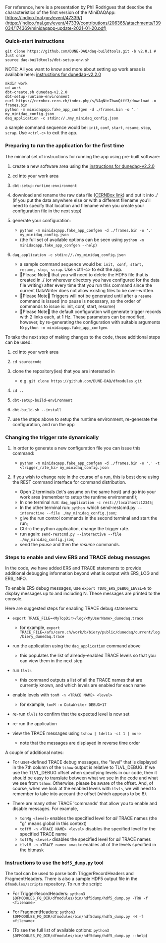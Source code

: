 For reference, here is a presentation by Phil Rodrigues that describe the characteristics of the first version of the MiniDAQApp:  [https://indico.fnal.gov/event/47339/](https://indico.fnal.gov/event/47339/contributions/206365/attachments/139034/174369/minidaqapp-update-2021-01-20.pdf)

### Quick-start instructions
```
git clone https://github.com/DUNE-DAQ/daq-buildtools.git -b v2.0.1 # Just once
source daq-buildtools/dbt-setup-env.sh
```
NOTE: 
All you want to know and more about setting up work areas is available here: [instructions for dunedaq-v2.2.0](https://github.com/DUNE-DAQ/appfwk/wiki/Compiling-and-running-under-v2.2.0)
```
mkdir work
cd work
dbt-create.sh dunedaq-v2.2.0
dbt-setup-runtime-environment
curl https://cernbox.cern.ch/index.php/s/VAqNtn7bwuQtff3/download -o frames.bin
python -m minidaqapp.fake_app_confgen -d ./frames.bin -o '.' my_minidaq_config.json
daq_application -c stdin://./my_minidaq_config.json
```
a sample command sequence would be: `init`, `conf`, `start`, `resume`, `stop`, `scrap`. Use `<ctrl-c>` to exit the app.

### Preparing to run the application for the first time

The minimal set of instructions for running the app using pre-built software:

1. create a new software area using the [instructions for dunedaq-v2.2.0](https://github.com/DUNE-DAQ/appfwk/wiki/Compiling-and-running-under-v2.2.0)

1. cd into your work area

1. `dbt-setup-runtime-environment`

1. download and rename the raw data file ([CERNBox link](https://cernbox.cern.ch/index.php/s/VAqNtn7bwuQtff3/download)) and put it into ./ (if you put the data anywhere else or with a different filename you'll need to specify that location and filename when you create your configuration file in the next step)

1. generate your configuration: 
    * `python -m minidaqapp.fake_app_confgen -d ./frames.bin -o '.' my_minidaq_config.json`
    * (the full set of available options can be seen using `python -m minidaqapp.fake_app_confgen --help`)

1. `daq_application -c stdin://./my_minidaq_config.json`
    * a sample command sequence would be: `init, conf, start, resume, stop, scrap`.  Use &lt;ctrl-c&gt; to exit the app.
    * &#x1F538;Please Note&#x1F538; that you will need to delete the HDF5 file that is created in ./ (or wherever directory you have configured for the data file writing) after every time that you run this command since the current DataWriter does not allow existing files to be over-written.
    * &#x1F538;Please Note&#x1F538; Triggers will not be generated until after a `resume` command is issued (no pause is necessary, so the order of commands to issue is: init, conf, start, resume)
    * &#x1F538;Please Note&#x1F538; the default configuration will generate trigger records with 2 links each, at 1 Hz.  These parameters can be modified, however, by re-generating the configuration with suitable arguments to `python -m minidaqapp.fake_app_confgen`.

To take the next step of making changes to the code, these additional steps can be used:

1. cd into your work area

1. `cd sourcecode`

1. clone the repository(ies) that you are interested in
    * e.g. `git clone https://github.com/DUNE-DAQ/dfmodules.git`

1. `cd ..`

1. `dbt-setup-build-environment`

1. `dbt-build.sh --install`

1. use the steps above to setup the runtime environment, re-generate the configuration, and run the app

### Changing the trigger rate dynamically


1. In order to generate a new configuration file you can issue this command:
    * `python -m minidaqapp.fake_app_confgen -d ./frames.bin -o '.' -t <trigger_rate_hz> my_minidaq_config.json`

1. If you wish to change rate in the course of a run, this is best done using the REST command interface for command distribution.
    * Open 2 terminals (let's assume on the same host) and go into your work area (remember to setup the runtime environment!); 
    * In one terminal run: `daq_application -c rest://localhost:12345`;
    * In the other terminal run: `python `which send-restcmd.py` --interactive --file ./my_minidaq_config.json`;
    * give the run control commands in the second terminal and start the run;
    * Ctrl-c the python application, change the trigger rate.
    * run again: ```send-restcmd.py --interactive --file ./my_minidaq_config.json```;
    * send the *pause* and then the *resume* commands.

### Steps to enable and view ERS and TRACE debug messages 

In the code, we have added ERS and TRACE statements to provide additional debugging information beyond what is output with ERS_LOG and ERS_INFO.  

To enable ERS debug messages, use `export TDAQ_ERS_DEBUG_LEVEL=N` to display messages up to and including N.  These messages are printed to the console.

Here are suggested steps for enabling TRACE debug statements:

* `export TRACE_FILE=<MyTopDir>/log/<MyUserName>_dunedaq.trace`
    * for example, `export TRACE_FILE=/afs/cern.ch/work/b/biery/public/dunedaq/current/log/biery_dunedaq.trace`

* run the application using the `daq_application` command above
    * this populates the list of already-enabled TRACE levels so that you can view them in the next step

* run `tlvls`
    * this command outputs a list of all the TRACE names that are currently known, and which levels are enabled for each name

* enable levels with `tonM -n <TRACE NAME> <level>`
    * for example, `tonM -n DataWriter DEBUG+17`

* re-run `tlvls` to confirm that the expected level is now set

* re-run the application

* view the TRACE messages using `tshow | tdelta -ct 1 | more`
    * note that the messages are displayed in reverse time order

A couple of additional notes:

* For user-defined TRACE debug messages, the "level" that is displayed in the 7th column of the `tshow` output is relative to TLVL_DEBUG.  If we use the TLVL_DEBUG offset when specifying levels in our code, then it should be easy to translate between what we see in the code and what we see from `tshow`.  Otherwise, please be aware of the offset.  And, of course, when we look at the enabled levels with `tlvls`, we will need to remember to take into account the offset (which appears to be 8).

* There are many other TRACE 'commands' that allow you to enable and disable messages.  For example,
    * `tonMg <level>` enables the specified level for *all* TRACE names (the "g" means global in this context)
    * `toffM -n <TRACE NAME> <level>` disables the specified level for the specified TRACE name
    * `toffMg <level>` disables the specified level for *all* TRACE names
    * `tlvlM -n <TRACE name> <mask>` enables all of the levels specified in the bitmask

### Instructions to use the `hdf5_dump.py` tool
The tool can be used to parse both TriggerRecordHeaders and FragmentHeaders. There is also a sample HDF5 output file in the `dfmodules/scripts` repository.
To run the script:

* For TriggerRecordHeaders:  `python3 $DFMODULES_FQ_DIR/dfmodules/bin/hdf5dump/hdf5_dump.py -TRH -f <filename>`

* For FragmentHeaders:  `python3 $DFMODULES_FQ_DIR/dfmodules/bin/hdf5dump/hdf5_dump.py -H -f <filename>`

* (To see the full list of available options:  `python3 $DFMODULES_FQ_DIR/dfmodules/bin/hdf5dump/hdf5_dump.py --help`)
